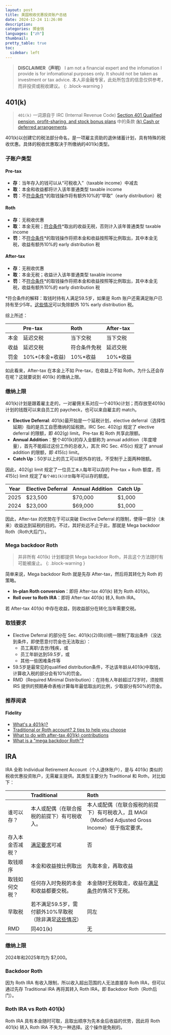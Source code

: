 ```yaml
---
layout: post
title: 美国税收优惠投资账户总结
date: 2024-12-24 11:26:00
description: 
categories: 掷金钱
languages: ["zh"]
thumbnail:
pretty_table: true
toc:
  sidebar: left
---
```


> **DISCLAIMER（声明）**
> I am not a financial expert and the infomation I provide is for infomational purposes only. It should not be taken as investment or tax advice.
> 本人非金融专家，此处所包含的信息仅供参考，而非投资或税收建议。
{: .block-warning }

## 401(k)

> `401(k)` 一词源自于 IRC (Internal Revenue Code) [Section 401 Qualified pension, profit-sharing, and stock bonus plans](https://uscode.house.gov/view.xhtml?hl=false&edition=prelim&req=granuleid%3AUSC-prelim-title26-section401&num=0&saved=%7CZ3JhbnVsZWlkOlVTQy1wcmVsaW0tdGl0bGUyNi1zZWN0aW9uNDAx%7C%7C%7C0%7Cfalse%7Cprelim) 中的条款 [(k) Cash or deferred arrangements](https://bradfordtaxinstitute.com/Endnotes/IRC_Section_401k.pdf).

401(k)以创建它的税法部分命名，是一项雇主资助的退休储蓄计划，具有特殊的税收优惠。具体的税收优惠取决于所缴纳的401(k)类型。

### 子账户类型
#### Pre-tax
- **存**：当年存入的钱可以从“可税收入”（taxable income）中减去
- **取**：本金和收益都将计入该年普通类型 taxable income
- **罚**：不<u>符合条件</u>*的取钱操作将有额外10%的“早取”（early distribution）税


#### Roth
- **存**：无税收优惠
- **取**：本金无税；<u>符合条件</u>*取出的收益无税，否则计入该年普通类型 taxable income
- **罚**：不<u>符合条件</u>*的取钱操作将把本金和收益按照等比例取出，其中本金无税，收益有额外10%的 early distribution 税

#### After-tax
- **存**：无税收优惠
- **取**：本金无税；收益计入该年普通类型 taxable income
- **罚**：不<u>符合条件</u>*的取钱操作将把本金和收益按照等比例取出，其中本金无税，收益有额外10%的 early distribution 税

*符合条件的解释：取钱时持有人满足59.5岁，如果是 Roth 账户还需满足账户已持有至少5年。[这些情况](https://www.irs.gov/retirement-plans/plan-participant-employee/retirement-topics-exceptions-to-tax-on-early-distributions)可以免除额外 10% early distribution 税。

综上所述：

|| Pre-tax | Roth | After-tax |
|-----------| :----------- | :------------- | :------------ |
|本金| 延迟交税   |    当下交税    |       当下交税 |
|收益| 延迟交税   |    符合条件免税    |       延迟交税 |
|罚金| 10%*(本金+收益)    |    10%*收益    |       10%*收益 |

<p></p>

如此看来，After-tax 在本金上不如 Pre-tax，在收益上不如 Roth，为什么还会存在呢？这就要说到 401(k) 的缴纳上限。

### 缴纳上限
401(k)计划是跟着雇主走的，一对雇佣关系对应一个401(k)计划；而存放至401(k)计划的钱既可以来自员工的 paycheck，也可以来自雇主的 match。
- **Elective Deferral**: 401(k)最开始是一个延税计划，elective deferral（选择性延期）指的是员工自愿缴纳的延税款。IRC Sec. 402(g) 规定了 elective deferral 的限额，即 402(g) limit。Pre-tax 和 Roth 共享此限额。
- **Annual Addition**：整个401(k)的存入金额称为 annual addition（年度增量），首先不能超过这份工作的总收入，其次 IRC Sec. 415(c) 规定了 annual addition 的限额，即 415(c) limit。
- **Catch Up**：50岁以上的员工可以额外存的钱，不受制于上面两种限额。

因此，402(g) limit 规定了一位员工`本人`每年可以存的 Pre-tax + Roth 额度，而 415(c) limit 规定了`每个401(k)计划`每年可以存的额度。

|Year| Elective Deferral | Annual Addition | Catch Up |
|-----------| :----------- | :------------- | :------------ |
|2025| $23,500   |    $70,000    |       $1,000  |
|2024| $23,000   |    $69,000    |       $1,000  |

<p></p>

因此，After-tax 的优势在于可以突破 Elective Deferral 的限制，使得一部分（未来）收益达到延税的目的。不过，其好处远不止于此，那就是 Mega backdoor Roth（Roth大后门）。

### Mega backdoor Roth
> 并非所有 401(k) 计划都提供 Mega backdoor Roth，并且这个方法随时有可能被废止。
{: .block-warning }

简单来说，Mega backdoor Roth 就是先存 After-tax，然后将其转化为 Roth 的策略。
- **In-plan Roth conversion**：即将 After-tax 401(k) 转为 Roth 401(k)。
- **Roll over to Roth IRA**：即将 After-tax 401(k) 转入 Roth IRA。

若 After-tax 401(k) 中存在收益，则收益部分在转化当年需要交税。

### 取钱要求
- Elective Deferral 的部分在 Sec. 401(k)(2)(B)(i)统一限制了取出条件（没达到条件，即使愿意付罚金也无法取出）：
  - 员工离职/去世/残疾，或
  - 员工年龄达到59.5岁，或
  - 其他一些困难条件等
- 59.5岁是最常见的qualified distribution条件，不达该年龄从401(k)中取钱，计算收入税的部分会有10%的罚金。
- RMD（Required Minimal Distribution）：在持有人年龄超过72岁时，须按照 IRS 提供的预期寿命表格计算每年最低取出的比例，少取部分有50%的罚金。

### 推荐阅读
#### Fidelity
- [What's a 401(k)?](https://www.fidelity.com/learning-center/smart-money/what-is-a-401k)
- [Traditional or Roth account? 2 tips to help you choose ](https://www.fidelity.com/viewpoints/retirement/spender-or-saver)
- [What to do with after-tax 401(k) contributions](https://www.fidelity.com/viewpoints/retirement/401k-contributions)
- [What is a "mega backdoor Roth"?](https://www.fidelity.com/learning-center/personal-finance/mega-backdoor-roth)

## IRA
IRA 全称 Individual Retirement Account（个人退休账户），是与 401(k) 类似的税收优惠投资账户，无需雇主提供。其类型主要分为 Traditional 和 Roth，对比如下：

|| Traditional| Roth |
|-----------| :----------- | :------------- |
|谁可以存？| 本人或配偶（在联合报税的前提下）有可税收入。| 本人或配偶（在联合报税的前提下）有可税收入，且 MAGI（Modified Adjusted Gross Income）低于指定要求。|
|存入本金否减税？| [满足要求](https://www.irs.gov/retirement-plans/ira-deduction-limits)可减   |    否    |
|取钱顺序|本金和收益按比例取出|先取本金，再取收益|
|取钱如何交税？|任何存入时免税的本金和收益都要交税。|本金随时无税取走，收益在[满足条件](https://www.irs.gov/publications/p590b#en_US_2023_publink100089543)的情况下无税。|
|早取税|若不满足59.5岁，需付额外10%早取税（除非满足[这些情况](https://www.irs.gov/retirement-plans/plan-participant-employee/retirement-topics-exceptions-to-tax-on-early-distributions)）|同左|
|RMD|同401(k)|无|

<p></p>

### 缴纳上限

2024年和2025年均为 $7,000。

### Backdoor Roth
因为 Roth IRA 有收入限制，所以收入超出范围的人无法直接存 Roth IRA，但可以通过先存 Traditional IRA 再将其转入 Roth IRA，即 Backdoor Roth（Roth后门）。

### Roth IRA vs Roth 401(k)
Roth IRA 具有本金随时可取，且取出顺序为先本金后收益的优势，因此将 Roth 401(k) 转入 Roth IRA 不失为一种选择。这个操作是免税的。